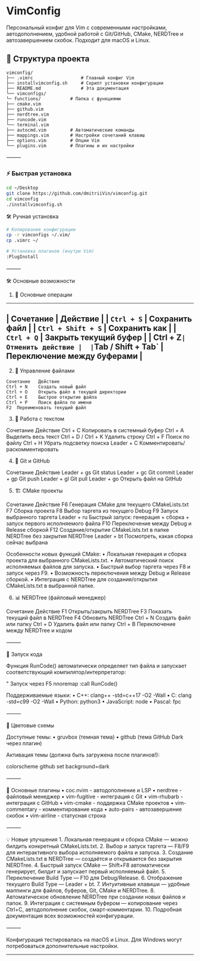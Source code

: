 # VimConfig



Персональный конфиг для Vim с современными настройками, автодополнением, удобной работой с Git/GitHub, CMake, NERDTree и автозавершением скобок. Подходит для macOS и Linux.


## 📂 Структура проекта
```
vimconfig/
├── .vimrc                  # Главный конфиг Vim
├── installvimconfig.sh     # Скрипт установки конфигурации
├── README.md               # Эта документация
└── vimconfigs/
└─ functions/           # Папка с функциями
├── cmake.vim
├── github.vim
├── nerdtree.vim
├── runcode.vim
└── terminal.vim
├── autocmd.vim         # Автоматические команды
├── mappings.vim        # Настройки сочетаний клавиш
├── options.vim         # Опции Vim
└── plugins.vim         # Плагины и их настройки
```
⸻
### ⚡ Быстрая установка

```bash
cd ~/Desktop
git clone https://github.com/dmitriiVin/vimconfig.git
cd vimconfig
./installvimconfig.sh
```
🛠 Ручная установка
```bash
# Копирование конфигурации
cp -r vimconfigs ~/.vim/
cp .vimrc ~/

# Установка плагинов (внутри Vim)
:PlugInstall
```

⸻

🛠 Основные возможности

1. 🎯 Основные операции
------------------------
| Сочетание | Действие |
| `Ctrl + S` | Сохранить файл |
| `Ctrl + Shift + S` | Сохранить как |
| `Ctrl + Q` | Закрыть текущий буфер |
| Ctrl + Z` | Отменить действие | 
| `Tab / Shift + Tab` | Переключение между буферами |
-----------------------------------------------------
2. 📁 Управление файлами
```
Сочетание	Действие
Ctrl + N	Создать новый файл
Ctrl + O	Открыть файл в текущей директории
Ctrl + E	Быстрое открытие файла
Ctrl + P	Поиск файла по имени
F2	Переименовать текущий файл
```
3. 🔧 Работа с текстом

Сочетание	Действие
Ctrl + C	Копировать в системный буфер
Ctrl + A	Выделить весь текст
Ctrl + D / Ctrl + K	Удалить строку
Ctrl + F	Поиск по файлу
Ctrl + H	Убрать подсветку поиска
Leader + C	Комментировать/раскомментировать

4. 🐙 Git и GitHub

Сочетание	Действие
Leader + gs	Git status
Leader + gc	Git commit
Leader + gp	Git push
Leader + gl	Git pull
Leader + go	Открыть файл на GitHub

5. 🏗️ CMake проекты

Сочетание	Действие
F6	Генерация CMake для текущего CMakeLists.txt
F7	Сборка проекта
F8	Выбор таргета из текущего Debug
F9	Запуск выбранного таргета
Leader + ru	Быстрый запуск: генерация + сборка + запуск первого исполняемого файла
F10	Переключение между Debug и Release сборкой
F12	Создание/открытие CMakeLists.txt в папке NERDTree без закрытия NERDTree
Leader + bt	Посмотреть, какая сборка сейчас выбрана

Особенности новых функций CMake:
	•	Локальная генерация и сборка проекта для выбранного CMakeLists.txt.
	•	Автоматический поиск исполняемых файлов для запуска.
	•	Быстрый выбор таргета через F8 и запуск через F9.
	•	Возможность переключения между Debug и Release сборкой.
	•	Интеграция с NERDTree для создания/открытия CMakeLists.txt в выбранной папке.

6. 📊 NERDTree (файловый менеджер)

Сочетание	Действие
F1	Открыть/закрыть NERDTree
F3	Показать текущий файл в NERDTree
F4	Обновить NERDTree
Ctrl + N	Создать файл или папку
Ctrl + D	Удалить файл или папку
Ctrl + B	Переключение между NERDTree и кодом


⸻

🚀 Запуск кода

Функция RunCode() автоматически определяет тип файла и запускает соответствующий компилятор/интерпретатор:

" Запуск через F5
nnoremap <F5> :call RunCode()<CR>

Поддерживаемые языки:
	•	C++: clang++ -std=c++17 -O2 -Wall
	•	C: clang -std=c99 -O2 -Wall
	•	Python: python3
	•	JavaScript: node
	•	Pascal: fpc

⸻

🎨 Цветовые схемы

Доступные темы:
	•	gruvbox (темная тема)
	•	github (тема GitHub Dark через плагин)

Активация темы (должна быть загружена после плагинов!):

colorscheme github
set background=dark


⸻

🔌 Основные плагины
	•	coc.nvim - автодополнение и LSP
	•	nerdtree - файловый менеджер
	•	vim-fugitive - интеграция с Git
	•	vim-rhubarb - интеграция с GitHub
	•	vim-cmake - поддержка CMake проектов
	•	vim-commentary - комментирование кода
	•	auto-pairs - автозавершение скобок
	•	vim-airline - статусная строка

⸻

💡 Новые улучшения
	1.	Локальная генерация и сборка CMake — можно билдить конкретный CMakeLists.txt.
	2.	Выбор и запуск таргета — F8/F9 для интерактивного выбора исполняемого файла и запуска.
	3.	Создание CMakeLists.txt в NERDTree — создаётся и открывается без закрытия NERDTree.
	4.	Быстрый запуск CMake — Shift+F8 автоматически генерирует, билдит и запускает первый исполняемый файл.
	5.	Переключение Build Type — F10 для Debug/Release.
	6.	Отображение текущего Build Type — Leader + bt.
	7.	Интуитивные клавиши — удобные маппинги для файлов, буферов, Git, CMake и NERDTree.
	8.	Автоматическое обновление NERDTree при создании новых файлов и папок.
	9.	Интеграция с системным буфером — копирование через Ctrl+C, автодополнение скобок, смарт-комментарии.
	10.	Подробная документация всех возможностей конфигурации.

⸻

Конфигурация тестировалась на macOS и Linux. Для Windows могут потребоваться дополнительные настройки.

---
